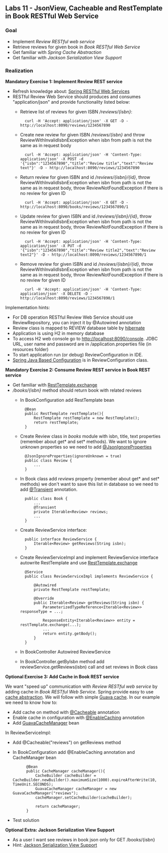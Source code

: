 ## Labs 11 - JsonView, Cacheable and RestTemplate in Book RESTful Web Service ##

### Goal ###
- Implement *Review RESTful web service*
- Retrieve reviews for given book in *Book RESTful Web Service*
- Get familiar with *Spring Cache Abstraction*
- Get familiar with *Jackson Serialization View Support*

### Realization ###

**Mandatory Exercise 1: Implement Review REST service**

- Refresh knowledge about: [Spring RESTful Web Services](https://github.com/bsodzik/distributed-java-intro/tree/master/10-rest-web-service)
- RESTful Review Web Service should produces and consumes "application/json" and provide functionality listed below:
	- Retrieve list of reviews for given ISBN */reviews/{isbn}*: 

			curl -H 'Accept: application/json' -X GET -D - http://localhost:8090/reviews/1234567890

	- Create new review for given ISBN  */reviews/{isbn}* and throw ReviewWithInvalidIsbnException when isbn from path is not the same as in request body
	
			curl -H 'Accept: application/json' -H 'Content-Type: application/json' -X POST -d '{"isbn":"1234567890","title":"Review title","text":"Review text"}' -D - http://localhost:8090/reviews/1234567890



	- Return review for given ISBN and id  */reviews/{isbn}/{id}*, throw ReviewWithInvalidIsbnException when isbn from path is not the same as in request body, throw ReviewNotFoundException if there is no review for given ID

			curl -H 'Accept: application/json' -X GET -D - http://localhost:8090/books/reviews/1234567890/1

	- Update review for given ISBN and id  */reviews/{isbn}/{id}*, throw ReviewWithInvalidIsbnException when isbn from path is not the same as in request body, throw ReviewNotFoundException if there is no review for given ID

			curl -H 'Accept: application/json' -H 'Content-Type: application/json' -X PUT -d '{"isbn":"1234567890","title":"Review title2","text":"Review text2"}' -D - http://localhost:8090/reviews/1234567890/1

	- Remove review for given ISBN and id */reviews/{isbn}/{id}*, throw ReviewWithInvalidIsbnException when isbn from path is not the same as in request body, throw ReviewNotFoundException if there is no review for given ID

			curl -H 'Accept: application/json' -H 'Content-Type: application/json' -X DELETE -D - http://localhost:8090/reviews/1234567890/1

Implementation hints:
- For DB operation RESTful Review Web Service should use ReviewRepository, you can inject it by @Autowired annotation
- Review class is mapped to REVIEW database table by [hibernate](http://hibernate.org/)
- Application is using H2 in memory database
- To access H2 web console go to [http://localhost:8090/console](http://localhost:8080/console). JDBC URL, user name and password are in /application.properties file (in resources folder)
- To start application run (or debug) ReviewConfiguration in IDE.
- [Spring Java Based Configuration](http://docs.spring.io/spring/docs/current/spring-framework-reference/htmlsingle/#beans-java) is in ReviewConfiguration class.
	


**Mandatory Exercise 2: Consume Review REST service in Book REST service** 

- Get familiar with [RestTemplate.exchange](https://github.com/bsodzik/distributed-java-intro/tree/master/9-rest-consumption)
- */books/{isbn}* method should return book with related reviews
	- In BookConfiguration add RestTemplate bean
		
			@Bean
			public RestTemplate restTemplate(){
				RestTemplate restTemplate = new RestTemplate();
				return restTemplate;
			}
	
	- Create Review class in *books* module with isbn, title, text properties (remember about get* and set* methods). We want to ignore unknown properties so we need to add [@JsonIgnoreProperties](http://fasterxml.github.io/jackson-annotations/javadoc/2.1.0/com/fasterxml/jackson/annotation/JsonIgnoreProperties.html)

			@JsonIgnoreProperties(ignoreUnknown = true)
			public class Review {
				...
			}

	- In Book class add *reviews* property (remember about get* and set* methods) we don't want to save this list in database so we need to add [@Transient](http://docs.oracle.com/javaee/6/api/javax/persistence/Transient.html) annotation.

			public class Book {
				...		
				@Transient
				private Iterable<Review> reviews;
				...
			}

	- Create ReviewService interface:

			public interface ReviewService {
				Iterable<Review> getReviews(String isbn);
			}


	- Create ReviewServiceImpl and implement ReviewService interface autowrite RestTemplate and use [RestTemplate.exchange](https://github.com/bsodzik/distributed-java-intro/tree/master/9-rest-consumption)
			
			@Service
			public class ReviewServiceImpl implements ReviewService {

				@Autowired
				private RestTemplate restTemplate;

				@Override
				public Iterable<Review> getReviews(String isbn) {
					ParameterizedTypeReference<Iterable<Review>> responseType = ...;

					ResponseEntity<Iterable<Review>> entity = restTemplate.exchange(...);
                    ...
					return entity.getBody();
				}
			}
	
	- In BookController Autowired ReviewService 
	- In BookController.getByIsbn method add reviewService.getReviews(isbn) call and set reviews in Book class

**Optional Exercise 3: Add Cache in Book REST service**

We want "speed up" communication with *Review RESTful web service* by adding cache in *Book RESTful Web Service*. Spring provide easy to use [cache abstraction](http://docs.spring.io/spring/docs/current/spring-framework-reference/html/cache.html). We will follow with simple [Guava cache](https://code.google.com/p/guava-libraries/wiki/CachesExplained). In our example we need to know how to:
- Add cache on method with [@Cacheable](http://docs.spring.io/spring/docs/current/spring-framework-reference/html/cache.html#cache-annotations-cacheable) annotation
- Enable cache in configuration with [@EnableCaching](http://docs.spring.io/spring/docs/current/spring-framework-reference/html/cache.html#cache-annotation-enable) annotation
- Add [GuavaCacheManager](http://docs.spring.io/spring/docs/current/spring-framework-reference/html/cache.html#cache-store-configuration-guava) bean

In ReviewServiceImpl:
- Add @Cacheable("reviews") on getReviews method
- In BookConfiguration add @EnableCaching annotation and CacheManager bean

			@Bean
			public CacheManager cacheManager(){
				CacheBuilder cacheBuilder =  CacheBuilder.newBuilder().maximumSize(1000).expireAfterWrite(10, TimeUnit.SECONDS);
				GuavaCacheManager cacheManager = new GuavaCacheManager("reviews");
				cacheManager.setCacheBuilder(cacheBuilder);

				return cacheManager;
			}

- Test solution

**Optional Extra: Jackson Serialization View Support**
- As a user I want see reviews in book json only for GET /books/{isbn}
- Hint: [Jackson Serialization View Support](http://docs.spring.io/spring/docs/current/spring-framework-reference/html/mvc.html#mvc-ann-jsonview)

